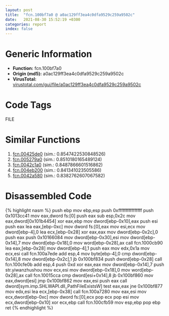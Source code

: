 ```yaml
---
layout: post
title:  "fcn.100bf7a0 @ a0ac129ff3ea4c0dfa9529c259a9502c"
date:   2021-08-30 15:52:19 +0300
categories: report
index: false
---
```


# Generic Information
- **Function:** fcn.100bf7a0
- **Origin (md5):** a0ac129ff3ea4c0dfa9529c259a9502c
- **VirusTotal:** [virustotal.com/gui/file/a0ac129ff3ea4c0dfa9529c259a9502c][virustotal_ref]

# Code Tags
<span class="tag" id="FILE">FILE</span>


# Similar Functions

1. [fcn.00425de0][similar_1_ref] (sim.: 0.8547422530848526)
2. [fcn.005279a0][similar_2_ref] (sim.: 0.8510180165489124)
3. [fcn.0042c1a0][similar_3_ref] (sim.: 0.8487866601516862)
4. [fcn.004eb200][similar_4_ref] (sim.: 0.841341023505586)
5. [fcn.0042a580][similar_5_ref] (sim.: 0.8382762607067582)


# Disassembled Code

{% highlight nasm %}
push ebp
mov ebp,esp
push 0xffffffffffffffff
push 0x1013cc41
mov eax,dword fs:[0]
push eax
sub esp,0x2c
mov eax,dword[0x101b4454]
xor eax,ebp
mov dword[ebp-0x10],eax
push esi
push eax
lea eax,[ebp-0xc]
mov dword fs:[0],eax
mov esi,ecx
mov dword[ebp-4],0
lea ecx,[ebp-0x28]
xor eax,eax
mov dword[ebp-0x2c],0
push eax
push 0x10166084
mov dword[ebp-0x30],esi
mov dword[ebp-0x14],7
mov dword[ebp-0x18],0
mov word[ebp-0x28],ax
call fcn.1000cb90
lea eax,[ebp-0x28]
mov dword[ebp-4],1
push eax
mov edx,0x1a
mov ecx,esi
call fcn.100a7ede
add esp,4
mov byte[ebp-4],0
cmp dword[ebp-0x14],8
mov dword[ebp-0x2c],1
jb 0x100bf834
push dword[ebp-0x28]
call fcn.100cfe0b
add esp,4
push 0xd
xor eax,eax
mov dword[ebp-0x14],7
push str.yiwanzhushou
mov ecx,esi
mov dword[ebp-0x18],0
mov word[ebp-0x28],ax
call fcn.10015cca
cmp dword[esi+0x14],8
jb 0x100bf860
mov eax,dword[esi]
jmp 0x100bf862
mov eax,esi
push eax
call dword[sym.imp.SHLWAPI.dll_PathFileExistsW]
test eax,eax
jne 0x100bf877
mov edx,esi
lea ecx,[ebp-0x38]
call fcn.100a7280
mov eax,esi
mov ecx,dword[ebp-0xc]
mov dword fs:[0],ecx
pop ecx
pop esi
mov ecx,dword[ebp-0x10]
xor ecx,ebp
call fcn.100cfb59
mov esp,ebp
pop ebp
ret
{% endhighlight %}


[similar_1_ref]: /report/fcn.00425de0@3dfcfb1d918b690c00de324bcfcdc082
[similar_2_ref]: /report/fcn.005279a0@c60344b51fa39a329b92557d24ff7670
[similar_3_ref]: /report/fcn.0042c1a0@279a61b1e76da49531f1f16fd1102a2d
[similar_4_ref]: /report/fcn.004eb200@279a61b1e76da49531f1f16fd1102a2d
[similar_5_ref]: /report/fcn.0042a580@279a61b1e76da49531f1f16fd1102a2d
[virustotal_ref]: https://www.virustotal.com/gui/file/a0ac129ff3ea4c0dfa9529c259a9502c